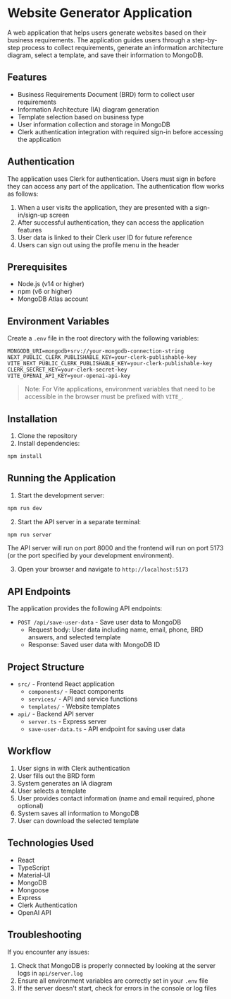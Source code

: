 # Website Generator Application

A web application that helps users generate websites based on their business requirements. The application guides users through a step-by-step process to collect requirements, generate an information architecture diagram, select a template, and save their information to MongoDB.

## Features

- Business Requirements Document (BRD) form to collect user requirements
- Information Architecture (IA) diagram generation
- Template selection based on business type
- User information collection and storage in MongoDB
- Clerk authentication integration with required sign-in before accessing the application

## Authentication

The application uses Clerk for authentication. Users must sign in before they can access any part of the application. The authentication flow works as follows:

1. When a user visits the application, they are presented with a sign-in/sign-up screen
2. After successful authentication, they can access the application features
3. User data is linked to their Clerk user ID for future reference
4. Users can sign out using the profile menu in the header

## Prerequisites

- Node.js (v14 or higher)
- npm (v6 or higher)
- MongoDB Atlas account

## Environment Variables

Create a `.env` file in the root directory with the following variables:

```
MONGODB_URI=mongodb+srv://your-mongodb-connection-string
NEXT_PUBLIC_CLERK_PUBLISHABLE_KEY=your-clerk-publishable-key
VITE_NEXT_PUBLIC_CLERK_PUBLISHABLE_KEY=your-clerk-publishable-key
CLERK_SECRET_KEY=your-clerk-secret-key
VITE_OPENAI_API_KEY=your-openai-api-key
```

> Note: For Vite applications, environment variables that need to be accessible in the browser must be prefixed with `VITE_`.

## Installation

1. Clone the repository
2. Install dependencies:

```bash
npm install
```

## Running the Application

1. Start the development server:

```bash
npm run dev
```

2. Start the API server in a separate terminal:

```bash
npm run server
```

The API server will run on port 8000 and the frontend will run on port 5173 (or the port specified by your development environment).

3. Open your browser and navigate to `http://localhost:5173`

## API Endpoints

The application provides the following API endpoints:

- `POST /api/save-user-data` - Save user data to MongoDB
  - Request body: User data including name, email, phone, BRD answers, and selected template
  - Response: Saved user data with MongoDB ID

## Project Structure

- `src/` - Frontend React application
  - `components/` - React components
  - `services/` - API and service functions
  - `templates/` - Website templates
- `api/` - Backend API server
  - `server.ts` - Express server
  - `save-user-data.ts` - API endpoint for saving user data

## Workflow

1. User signs in with Clerk authentication
2. User fills out the BRD form
3. System generates an IA diagram
4. User selects a template
5. User provides contact information (name and email required, phone optional)
6. System saves all information to MongoDB
7. User can download the selected template

## Technologies Used

- React
- TypeScript
- Material-UI
- MongoDB
- Mongoose
- Express
- Clerk Authentication
- OpenAI API 

## Troubleshooting

If you encounter any issues:

1. Check that MongoDB is properly connected by looking at the server logs in `api/server.log`
2. Ensure all environment variables are correctly set in your `.env` file
3. If the server doesn't start, check for errors in the console or log files 